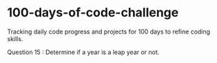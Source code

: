 # 100-days-of-code-challenge
Tracking daily code progress and projects for 100 days to refine coding skills.

Question 15 : Determine if a year is a leap year or not.

